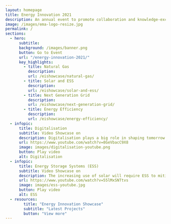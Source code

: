 ```yaml
---
layout: homepage
title: Energy Innovation 2021
description: An annual event to promote collaboration and knowledge-exchange among industry experts and the research community
image: /images/ema-logo-resize.jpg
permalink: /
sections:
  - hero:
      subtitle: 
      background: /images/banner.png
      button: Go to Event
      url: "/energy-innovation-2021/"
      key_highlights:
        - title: Natural Gas
          description: 
          url: /eishowcase/natural-gas/
        - title: Solar and ESS
          description: 
          url: /eishowcase/solar-and-ess/
        - title: Next Generation Grid
          description: 
          url: /eishowcase/next-generation-grid/
        - title: Energy Efficiency
          description: 
          url: /eishowcase/energy-efficiency/
  - infopic:
      title: Digitalisation
      subtitle: Video Showcase on
      description: Digitalisation plays a big role in shaping tomorrow's energy future. We are working with the industry and research community to co-create innovative solutions to digitalise the energy sector to improve productivity and efficiency, maintain grid resilience and achieve carbon abatement.
      url: https://www.youtube.com/watch?v=8GeVbacC9X8
      image: images/digitalisation-youtube.png
      button: Play video
      alt: Digitalisation
  - infopic:
      title: Energy Storage Systems (ESS)
      subtitle: Video Showcase on
      description: The increasing use of solar will require ESS to mitigate intermittency challenges. We are partnering industry stakeholders and the research community to co-create innovative ESS solutions.
      url: https://www.youtube.com/watch?v=55lMxSNTtvs
      image: images/ess-youtube.jpg
      button: Play video
      alt: ESS
  - resources:
        title: "Energy Innovation Showcase"
        subtitle: "Latest Projects"
        button: "View more"
---
```

